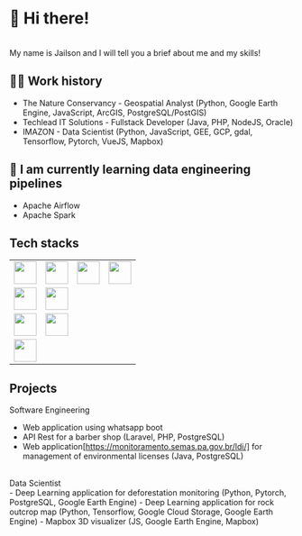# 👋 Hi there! 
<br>
My name is Jailson and I will tell you a brief about me and my skills!


## 👷‍♂️ Work history
- The Nature Conservancy - Geospatial Analyst (Python, Google Earth Engine, JavaScript, ArcGIS, PostgreSQL/PostGIS)
- Techlead IT Solutions - Fullstack Developer (Java, PHP, NodeJS, Oracle)
- IMAZON - Data Scientist (Python, JavaScript, GEE, GCP, gdal, Tensorflow, Pytorch, VueJS, Mapbox)

## 🌱 I am currently learning data engineering pipelines
- Apache Airflow
- Apache Spark

## Tech stacks
<table>
          <tr>
                    <td><img src="https://cdn.jsdelivr.net/gh/devicons/devicon/icons/python/python-original.svg" width="40" height="40"  /></td>
                    <td><img src="https://cdn.jsdelivr.net/gh/devicons/devicon/icons/javascript/javascript-original.svg" width="40" height="40"/></td>
                    <td><img src="https://cdn.jsdelivr.net/gh/devicons/devicon/icons/php/php-plain.svg" width="40" height="40"/></td>
                    <td><img src="https://cdn.jsdelivr.net/gh/devicons/devicon/icons/googlecloud/googlecloud-original.svg" width="40" height="40" /></td>
          </tr>
          <tr>
                    <td><img src="https://cdn.jsdelivr.net/gh/devicons/devicon/icons/tensorflow/tensorflow-original.svg" width="40" height="40"/></td>
                    <td><img src="https://cdn.jsdelivr.net/gh/devicons/devicon/icons/pytorch/pytorch-original.svg" width="40" height="40"/></td>
          </tr>
          <tr>
                    <td><img src="https://cdn.jsdelivr.net/gh/devicons/devicon/icons/postgresql/postgresql-original.svg" width="40" height="40"/></td>
                    <td><img src="https://cdn.jsdelivr.net/gh/devicons/devicon/icons/oracle/oracle-original.svg" width="40" height="40"/></td>
          </tr>
          <tr>
                    <td><img src="https://cdn.jsdelivr.net/gh/devicons/devicon/icons/vuejs/vuejs-original.svg" width="40" height="40" /></td>
          </tr>
</table>

      
            
          

          
          


## Projects

Software Engineering
<br>
- Web application using whatsapp boot
- API Rest for a barber shop (Laravel, PHP, PostgreSQL)
- Web application[https://monitoramento.semas.pa.gov.br/ldi/] for management of environmental licenses (Java, PostgreSQL) 
<br>
Data Scientist
 <br>
- Deep Learning application for deforestation monitoring (Python, Pytorch, PostgreSQL, Google Earth Engine)
- Deep Learning application for rock outcrop map (Python, Tensorflow, Google Cloud Storage, Google Earth Engine)
- Mapbox 3D visualizer (JS, Google Earth Engine, Mapbox)
